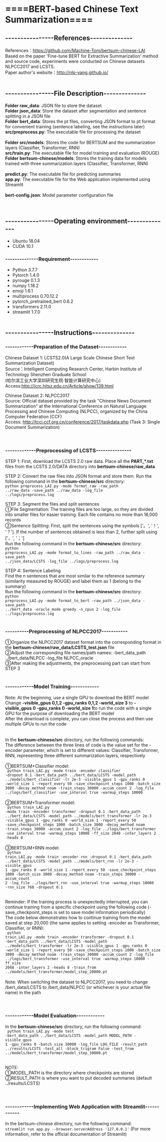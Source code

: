 # ====BERT-based Chinese Text Summarization====
## ----------------References--------------
References：https://github.com/Machine-Tom/bertsum-chinese-LAI<br>
Based on the paper 'Fine-tune BERT for Extractive Summarization' method and source code, experiments were conducted on Chinese datasets NLPCC2017 and LCSTS.<br>
Paper author's website：http://nlp-yang.github.io/ 
<br><br>
## ----------------File Description--------------
**Folder raw_data**: JSON file to store the dataset <br>
**Folder json_data**: Store the dataset after segmentation and sentence splitting in a JSON file <br>
**Folder bert_data**: Stores the pt files, converting JSON format to pt format for convenient training (sentence labeling, see the instructions later) <br>
**src/preprocess.py**: The executable file for processing the dataset <br>
<br>
**Folder src/models**: Stores the code for BERTSUM and the summarization layers (Classifier, Transformer, RNN) <br>
**src/train.py**: The executable file for model training and evaluation (ROUGE) <br>
**Folder bertsum-chinese/models**: Stores the training data for models trained with three summarization layers (Classifier, Transformer, RNN) <br>
<br>
**predict.py**: The executable file for predicting summaries<br>
**app.py**: The executable file for the Web application implemented using Streamlit<br>
<br>
**bert-config.json**: Model parameter configuration file <br>
<br><br>
## ----------------Operating environment--------------
* Ubuntu	18.04
* CUDA	10.1
### --------------Requirement------------
* Python	3.7.7
* Pytorch	1.4.0
* pyrouge	0.1.3
* numpy	1.18.2
* emoji	1.6.1
* multiprocess	0.70.12.2
* pytorch_pretrained_bert	0.6.2
* transformers	2.11.0
* streamlit	1.7.0
<br><br>
## ----------------Instructions--------------
### ------------Preparation of the Dataset------------
Chinese Dataset 1: LCSTS2.0(A Large Scale Chinese Short Text Summarization Dataset)<br>
Source：Intelligent Computing Research Center, Harbin Institute of Technology Shenzhen Graduate School<br>
(哈尔滨工业大学深圳研究生院·智能计算研究中心)<br>
Access:http://icrc.hitsz.edu.cn/Article/show/139.html<br>

Chinese Dataset 2: NLPCC2017<br>
Source: Official dataset provided by the task "Chinese News Document Summarization" at the International Conference on Natural Language Processing and Chinese Computing (NLPCC), organized by the China Computer Federation (CCF)<br>
Access: http://tcci.ccf.org.cn/conference/2017/taskdata.php (Task 3:  Single Document Summarization)<br>
<br><br>
### -------------Preprocessing of LCSTS---------------
STEP 1: First, download the LCSTS 2.0 raw data. Place all the **PART_*.txt** files from the LCSTS 2.0/DATA directory into **bertsum-chinese/raw_data**<br>

STEP 2: Convert the raw files into JSON format and store them. Run the following command in the **bertsum-chinese/src** directory:<br>
<code>python preprocess_LAI.py -mode format_raw -raw_path ../raw_data -save_path ../raw_data -log_file ../logs/preprocess.log</code>
<br>

STEP 3: Segment the files and split sentences<br>
①File Segmentation: The training files are too large, so they are divided into smaller files for easier training. Each file contains no more than 16,000 records<br>
②Sentence Splitting: First, split the sentences using the symbols ['。', '！', '？']. If the number of sentences obtained is less than 2, further split using ['，', '；']<br>
Run the following command in the **bertsum-chinese/src** directory: <br>
<code>python preprocess_LAI.py -mode format_to_lines -raw_path ../raw_data -save_path ../json_data/LCSTS -log_file ../logs/preprocess.log</code>
<br>

STEP 4: Sentence Labeling<br>
Find the n sentences that are most similar to the reference summary (similarity measured by ROUGE) and label them as 1 (belong to the summary)<br>
Run the following command in the **bertsum-chinese/src** directory: <br>
<code>python preprocess_LAI.py -mode format_to_bert -raw_path ../json_data -save_path ../bert_data -oracle_mode greedy -n_cpus 2 -log_file ../logs/preprocess.log</code>
<br><br>
### ----------Preprocessing of NLPCC2017-----------
①Organize the NLPCC2017 dataset format into the corresponding format in the **bertsum-chinese/raw_data/LCSTS_test.json** file<br>
②Adjust the corresponding file names/path names: -bert_data_path ../bert_data/NLPCC -log_file NLPCC_oracle<br>
③After making the adjustments, the preprocessing part can start from STEP 3<br>
<br>

### ------------Model Training------------
Note: At the beginning, use a single GPU to download the BERT model<br>
Change **-visible_gpus 0,1,2 -gpu_ranks 0,1,2 -world_size 3** to **-visible_gpus 0 -gpu_ranks 0 -world_size 1**to run the code with a single GPU for the purpose of downloading the BERT model<br>
After the download is complete, you can close the process and then use multiple GPUs to run the code<br>
<br><br>
In the **bertsum-chinese/src** directory, run the following commands:<br>
The difference between the three lines of code is the value set for the -encoder parameter, which is set to different values: Classifier, Transformer, RNN, representing three different summarization layers, respectively
<br><br>
①BERTSUM+Classifier model:<br>
<code>
python train_LAI.py -mode train -encoder classifier -dropout 0.1 -bert_data_path ../bert_data/LCSTS -model_path ../models/bert_classifier -lr 2e-3 -visible_gpus 1 -gpu_ranks 0 -world_size 1 -report_every 50 -save_checkpoint_steps 1000 -batch_size 3000 -decay_method noam -train_steps 30000 -accum_count 2 -log_file ../logs/bert_classifier -use_interval true -warmup_steps 10000
</code>
<br><br>
②BERTSUM+Transformer model:<br>
<code>
python train_LAI.py -mode train -encoder transformer -dropout 0.1 -bert_data_path ../bert_data/LCSTS -model_path ../models/bert_transformer -lr 2e-3 -visible_gpus 1 -gpu_ranks 0 -world_size 1 -report_every 50 -save_checkpoint_steps 1000 -batch_size 3000 -decay_method noam -train_steps 30000 -accum_count 2 -log_file ../logs/bert_transformer -use_interval true -warmup_steps 10000 -ff_size 2048 -inter_layers 2 -heads 8
</code>
<br><br>
③BERTSUM+RNN model:<br>
<code>
python train_LAI.py -mode train -encoder rnn -dropout 0.1 -bert_data_path ../bert_data/LCSTS -model_path ../models/bert_rnn -lr 2e-3 -visible_gpus 1 -gpu_ranks 0 -world_size 1 -report_every 50 -save_checkpoint_steps 1000 -batch_size 3000 -decay_method noam -train_steps 30000 -accum_count 2 -log_file ../logs/bert_rnn -use_interval true -warmup_steps 10000 -rnn_size 768 -dropout 0.1
</code>
<br><br>

Reminder: If the training process is unexpectedly interrupted, you can continue training from a specific checkpoint using the following code (-save_checkpoint_steps is set to save model information periodically)<br>
The code below demonstrates how to continue training from the model saved at step 20,000 (the same applies to setting -encoder as Transformer, Classifier, or RNN):<br>
<code>
python train_LAI.py -mode train -encoder transformer -dropout 0.1 -bert_data_path ../bert_data/LCSTS -model_path ../models/bert_transformer -lr 2e-3 -visible_gpus 1  -gpu_ranks 0 -world_size 1 -report_every 50 -save_checkpoint_steps 1000 -batch_size 3000 -decay_method noam -train_steps 30000 -accum_count 2 -log_file ../logs/bert_transformer -use_interval true -warmup_steps 10000 -ff_size 2048 -inter_layers 2 -heads 8 -train_from ../models/bert_transformer/model_step_20000.pt
</code>
<br><br>
Note: When switching the dataset to NLPCC2017, you need to change /bert_data/LCSTS to /bert_data/NLPCC (or whichever is your actual file name) in the path<br>
<br><br>
### ------------Model Evaluation------------
In the **bertsum-chinese/src** directory, run the following command:<br>
<code>
python train_LAI.py -mode test -bert_data_path ../bert_data/LCSTS -model_path MODEL_PATH -visible_gpus 1 -gpu_ranks 0 -batch_size 30000 -log_file LOG_FILE -result_path ../results/LCSTS -test_all -block_trigram False -test_from ../models/bert_transformer/model_step_30000.pt
</code>
<br><br>

NOTE:<br>
①MODEL_PATH is the directory where checkpoints are stored<br>
②RESULT_PATH is where you want to put decoded summaries (default ../results/LCSTS)<br>
<br><br>

### ------------Implementing Web Application with Streamlit------------
In the bertsum-chinese directory, run the following command: <br>
<code>streamlit run app.py --browser.serverAddress '127.0.0.1'</code>
(For more information, refer to the official documentation of Streamlit)<br>


<br><br>
<br><br>
